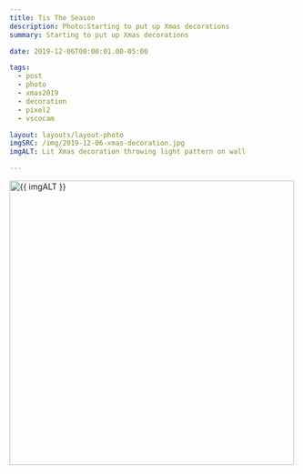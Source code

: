 ```yaml
---
title: Tis The Season
description: Photo:Starting to put up Xmas decorations
summary: Starting to put up Xmas decorations

date: 2019-12-06T00:00:01.00-05:00

tags:
  - post
  - photo
  - xmas2019
  - decoration
  - pixel2
  - vscocam

layout: layouts/layout-photo
imgSRC: /img/2019-12-06-xmas-decoration.jpg
imgALT: Lit Xmas decoration throwing light pattern on wall

---
```

<p><img class="u-photo img-polaroid" src="{{ imgSRC }}" alt="{{ imgALT }}" width="500" height="500"></p>